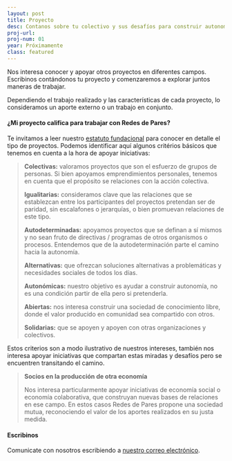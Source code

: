 ```yaml
---
layout: post
title: Proyecto
desc: Contanos sobre tu colectivo y sus desafíos para construir autonomía.
proj-url: 
proj-num: 01
year: Próximamente
class: featured
---
```



Nos interesa conocer y apoyar otros proyectos en diferentes campos. Escribinos contándonos tu proyecto y comenzaremos a explorar juntos maneras de trabajar.

Dependiendo el trabajo realizado y las características de cada proyecto, lo consideramos un aporte externo o un trabajo en conjunto.

#### ¿Mi proyecto califica para trabajar con Redes de Pares?

Te invitamos a leer nuestro [estatuto fundacional](/estatuto/) para conocer en detalle el tipo de proyectos. Podemos identificar aquí algunos critérios básicos que tenemos en cuenta a la hora de apoyar iniciativas:

> **Colectivas:** valoramos proyectos que son el esfuerzo de grupos de personas. Si bien apoyamos emprendimientos personales, tenemos en cuenta que el propósito se relaciones con la acción colectiva.
>
> **Igualitarias:** consideramos clave que las relaciones que se establezcan entre los participantes del proyectos pretendan ser de paridad, sin escalafones o jerarquías, o bien promuevan relaciones de este tipo.
>
> **Autodeterminadas:** apoyamos proyectos que se definan a sí mismos y no sean fruto de directivas / programas de otros organismos o procesos. Entendemos que de la autodeterminación parte el camino hacia la autonomía.
>
> **Alternativas:** que ofrezcan soluciones alternativas a problemáticas y necesidades sociales de todos los días.
>
> **Autonómicas:** nuestro objetivo es ayudar a construir autonomía, no es una condición partir de ella pero si pretenderla.
>
> **Abiertas:** nos interesa construir una sociedad de conocimiento libre, donde el valor producido en comunidad sea compartido con otros. 
>
> **Solidarias:** que se apoyen y apoyen con otras organizaciones y colectivos.

Estos criterios son a modo ilustrativo de nuestros intereses, también nos interesa apoyar iniciativas que compartan estas miradas y desafíos pero se encuentren transitando el camino.

> **Socios en la producción de otra economía**
>
> Nos interesa particularmente apoyar iniciativas de economía social o economía colaborativa, que construyan nuevas bases de relaciones en ese campo. En estos casos Redes de Pares propone una sociedad mutua, reconociendo el valor de los aportes realizados en su justa medida.

#### Escribinos

Comunicate con nosotros escribiendo a <a href="mailto:{{ site.footer-links.email }}">nuestro correo electrónico</a>.
